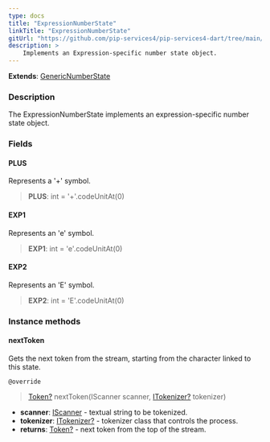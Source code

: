 ```yaml
---
type: docs
title: "ExpressionNumberState"
linkTitle: "ExpressionNumberState"
gitUrl: "https://github.com/pip-services4/pip-services4-dart/tree/main/pip-services4-expressions-dart"
description: > 
    Implements an Expression-specific number state object.
---
```


**Extends**: [GenericNumberState](../../../tokenizers/generic/generic_number_state)

### Description

The ExpressionNumberState implements an expression-specific number state object.

### Fields

<span class="hide-title-link">

#### PLUS
Represents a '+' symbol.
> **PLUS**: int = '+'.codeUnitAt(0)

#### EXP1
Represents an 'e' symbol.
> **EXP1**: int = 'e'.codeUnitAt(0)

#### EXP2
Represents an 'E' symbol.
> **EXP2**: int = 'E'.codeUnitAt(0)

</span>

### Instance methods

#### nextToken
Gets the next token from the stream, starting from the character linked to this state.

`@override`
> [Token?](../../../tokenizers/token) nextToken(IScanner scanner, [ITokenizer?](../../../tokenizers/itokenizer) tokenizer)

- **scanner**: [IScanner](../../../io/iscanner) - textual string to be tokenized.
- **tokenizer**: [ITokenizer?](../../../tokenizers/itokenizer) - tokenizer class that controls the process.
- **returns**: [Token?](../../../tokenizers/token) - next token from the top of the stream.
